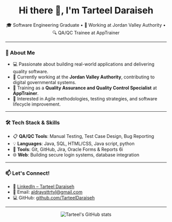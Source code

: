 <h1 align="center">Hi there 👋, I'm Tarteel Daraiseh</h1>

<p align="center">
  🎓 Software Engineering Graduate • 💼 Working at Jordan Valley Authority • 🔍 QA/QC Trainee at AppTrainer
</p>

---

### 🌟 About Me

- 💻 Passionate about building real-world applications and delivering quality software.
- 🏢 Currently working at the **Jordan Valley Authority**, contributing to digital governmental systems.
- 🧪 Training as a **Quality Assurance and Quality Control Specialist** at **AppTrainer**.
- 🚀 Interested in Agile methodologies, testing strategies, and software lifecycle improvement.

---

### 🛠 Tech Stack & Skills

- 📋 **QA/QC Tools**: Manual Testing, Test Case Design, Bug Reporting  
- 💡 **Languages**: Java, SQL, HTML/CSS, Java script, python   
- 🧰 **Tools**: Git, GitHub, Jira, Oracle Forms & Reports 6i  
- 🌐 **Web**: Building secure login systems, database integration

---



### 📫 Let's Connect!

- 💼 [LinkedIn – Tarteel Daraiseh](https://www.linkedin.com/in/tarteel-daraiseh-458611297?utm_source=share&utm_campaign=share_via&utm_content=profile&utm_medium=android_app)
- 📧 Email: aldraysttrtyl@gmail.com 
- 💻 GitHub: [github.com/TarteelDaraiseh](https://github.com/TarteelDaraiseh)

---

<p align="center">
  <img src="https://github-readme-stats.vercel.app/api?username=YourUsername&show_icons=true&theme=radical" alt="Tarteel's GitHub stats" />
</p>

